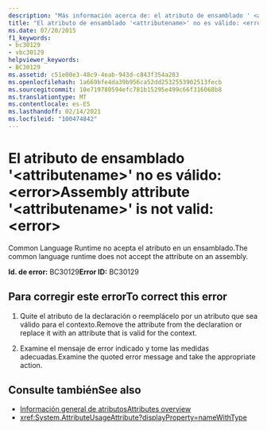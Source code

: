 ```yaml
---
description: "Más información acerca de: el atributo de ensamblado ' <attributename> ' no es válido: <error>"
title: "El atributo de ensamblado '<attributename>' no es válido: <error>"
ms.date: 07/20/2015
f1_keywords:
- bc30129
- vbc30129
helpviewer_keywords:
- BC30129
ms.assetid: c51e00e3-48c9-4eab-943d-c843f354a283
ms.openlocfilehash: 1a669bfe4da39b956ca52dd2532553902513fecb
ms.sourcegitcommit: 10e719780594efc781b15295e499c66f316068b8
ms.translationtype: MT
ms.contentlocale: es-ES
ms.lasthandoff: 02/14/2021
ms.locfileid: "100474842"
---
```

# <a name="assembly-attribute-attributename-is-not-valid-error"></a><span data-ttu-id="7bc4c-103">El atributo de ensamblado '\<attributename>' no es válido: \<error></span><span class="sxs-lookup"><span data-stu-id="7bc4c-103">Assembly attribute '\<attributename>' is not valid: \<error></span></span>

<span data-ttu-id="7bc4c-104">Common Language Runtime no acepta el atributo en un ensamblado.</span><span class="sxs-lookup"><span data-stu-id="7bc4c-104">The common language runtime does not accept the attribute on an assembly.</span></span>

<span data-ttu-id="7bc4c-105">**Id. de error:** BC30129</span><span class="sxs-lookup"><span data-stu-id="7bc4c-105">**Error ID:** BC30129</span></span>

## <a name="to-correct-this-error"></a><span data-ttu-id="7bc4c-106">Para corregir este error</span><span class="sxs-lookup"><span data-stu-id="7bc4c-106">To correct this error</span></span>

1. <span data-ttu-id="7bc4c-107">Quite el atributo de la declaración o reemplácelo por un atributo que sea válido para el contexto.</span><span class="sxs-lookup"><span data-stu-id="7bc4c-107">Remove the attribute from the declaration or replace it with an attribute that is valid for the context.</span></span>

2. <span data-ttu-id="7bc4c-108">Examine el mensaje de error indicado y tome las medidas adecuadas.</span><span class="sxs-lookup"><span data-stu-id="7bc4c-108">Examine the quoted error message and take the appropriate action.</span></span>

## <a name="see-also"></a><span data-ttu-id="7bc4c-109">Consulte también</span><span class="sxs-lookup"><span data-stu-id="7bc4c-109">See also</span></span>

- [<span data-ttu-id="7bc4c-110">Información general de atributos</span><span class="sxs-lookup"><span data-stu-id="7bc4c-110">Attributes overview</span></span>](../programming-guide/concepts/attributes/index.md)
- <xref:System.AttributeUsageAttribute?displayProperty=nameWithType>
